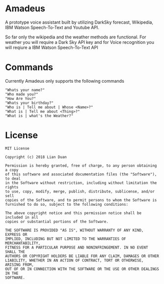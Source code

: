 # Amadeus
A prototype voice assistant built by utilizing DarkSky forecast, Wikipedia, IBM Watson Speech-To-Text and Youtube API.

So far only the wikipedia and the weather methods are functional. For weather you will require a Dark Sky API key and for Voice recognition you will reqiure a IBM Watson Speech-To-Text API

# Commands
Currently Amadeus only supports the following commands 

```
"Whats your name?"
"Who made you?"
"How Are You?"
"Whats your birthday?"
"Who is | Tell me about | Whose <Name>?"
"What is | Tell me about <Thing>?"
"What is | what's the Weather?"
```

# License
```{
MIT License

Copyright (c) 2018 Lian Duan

Permission is hereby granted, free of charge, to any person obtaining a copy
of this software and associated documentation files (the "Software"), to deal
in the Software without restriction, including without limitation the rights
to use, copy, modify, merge, publish, distribute, sublicense, and/or sell
copies of the Software, and to permit persons to whom the Software is
furnished to do so, subject to the following conditions:

The above copyright notice and this permission notice shall be included in all
copies or substantial portions of the Software.

THE SOFTWARE IS PROVIDED "AS IS", WITHOUT WARRANTY OF ANY KIND, EXPRESS OR
IMPLIED, INCLUDING BUT NOT LIMITED TO THE WARRANTIES OF MERCHANTABILITY,
FITNESS FOR A PARTICULAR PURPOSE AND NONINFRINGEMENT. IN NO EVENT SHALL THE
AUTHORS OR COPYRIGHT HOLDERS BE LIABLE FOR ANY CLAIM, DAMAGES OR OTHER
LIABILITY, WHETHER IN AN ACTION OF CONTRACT, TORT OR OTHERWISE, ARISING FROM,
OUT OF OR IN CONNECTION WITH THE SOFTWARE OR THE USE OR OTHER DEALINGS IN THE
SOFTWARE.
```
